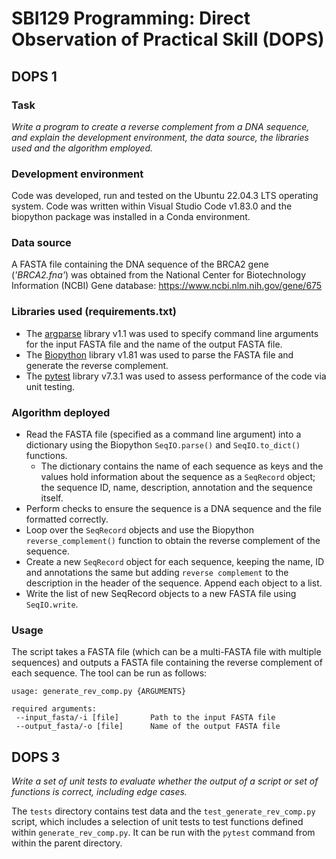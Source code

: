 # SBI129 Programming: Direct Observation of Practical Skill (DOPS)

## DOPS 1
### Task
*Write a program to create a reverse complement from a DNA sequence, and explain the development environment, the data source, the libraries used and the algorithm employed.*

### Development environment
Code was developed, run and tested on the Ubuntu 22.04.3 LTS operating system. Code was written within Visual Studio Code v1.83.0 and the biopython package was installed in a Conda environment.

### Data source
A FASTA file containing the DNA sequence of the BRCA2 gene (*'BRCA2.fna'*) was obtained from the National Center for Biotechnology Information (NCBI) Gene database: https://www.ncbi.nlm.nih.gov/gene/675

### Libraries used (requirements.txt)
- The [argparse](https://docs.python.org/3/library/argparse.html) library v1.1 was used to specify command line arguments for the input FASTA file and the name of the output FASTA file.
- The [Biopython](https://biopython.org/) library v1.81 was used to parse the FASTA file and generate the reverse complement.
- The [pytest](https://docs.pytest.org/en/7.4.x/) library v7.3.1 was used to assess performance of the code via unit testing.

### Algorithm deployed
- Read the FASTA file (specified as a command line argument) into a dictionary using the Biopython `SeqIO.parse()` and `SeqIO.to_dict()` functions.
    - The dictionary contains the name of each sequence as keys and the values hold information about the sequence as a `SeqRecord` object; the sequence ID, name, description, annotation and the sequence itself.
- Perform checks to ensure the sequence is a DNA sequence and the file formatted correctly.
- Loop over the `SeqRecord` objects and use the Biopython `reverse_complement()` function to obtain the reverse complement of the sequence.
- Create a new `SeqRecord` object for each sequence, keeping the name, ID and annotations the same but adding `reverse complement` to the description in the header of the sequence. Append each object to a list.
- Write the list of new SeqRecord objects to a new FASTA file using `SeqIO.write`.

### Usage
The script takes a FASTA file (which can be a multi-FASTA file with multiple sequences) and outputs a FASTA file containing the reverse complement of each sequence. The tool can be run as follows:

```
usage: generate_rev_comp.py {ARGUMENTS}

required arguments:
 --input_fasta/-i [file]       Path to the input FASTA file
 --output_fasta/-o [file]      Name of the output FASTA file
```

## DOPS 3

*Write a set of unit tests to evaluate whether the output of a script or set of functions is correct, including edge cases.*

The `tests` directory contains test data and the `test_generate_rev_comp.py` script, which includes a selection of unit tests to test functions defined within `generate_rev_comp.py`. It can be run with the `pytest` command from within the parent directory.
